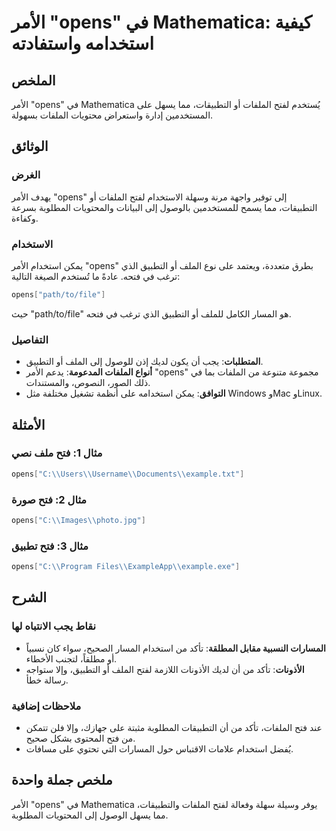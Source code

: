 <!--
Meta Description: # الأمر "opens" في Mathematica: كيفية استخدامه واستفادته ## الملخص الأمر "opens" في Mathematica يُستخدم لفتح الملفات أو التطبيقات، مما يسهل على المستخ...
Meta Keywords: opens, mathematica, الملفات, الأمر, على
-->

# الأمر "opens" في Mathematica: كيفية استخدامه واستفادته

## الملخص
الأمر "opens" في Mathematica يُستخدم لفتح الملفات أو التطبيقات، مما يسهل على المستخدمين إدارة واستعراض محتويات الملفات بسهولة.

## الوثائق
### الغرض
يهدف الأمر "opens" إلى توفير واجهة مرنة وسهلة الاستخدام لفتح الملفات أو التطبيقات، مما يسمح للمستخدمين بالوصول إلى البيانات والمحتويات المطلوبة بسرعة وكفاءة.

### الاستخدام
يمكن استخدام الأمر "opens" بطرق متعددة، ويعتمد على نوع الملف أو التطبيق الذي ترغب في فتحه. عادةً ما تُستخدم الصيغة التالية:
```mathematica
opens["path/to/file"]
```
حيث "path/to/file" هو المسار الكامل للملف أو التطبيق الذي ترغب في فتحه.

### التفاصيل
- **المتطلبات**: يجب أن يكون لديك إذن للوصول إلى الملف أو التطبيق.
- **أنواع الملفات المدعومة**: يدعم الأمر "opens" مجموعة متنوعة من الملفات بما في ذلك الصور، النصوص، والمستندات.
- **التوافق**: يمكن استخدامه على أنظمة تشغيل مختلفة مثل Windows وMac وLinux.

## الأمثلة
### مثال 1: فتح ملف نصي
```mathematica
opens["C:\\Users\\Username\\Documents\\example.txt"]
```

### مثال 2: فتح صورة
```mathematica
opens["C:\\Images\\photo.jpg"]
```

### مثال 3: فتح تطبيق
```mathematica
opens["C:\\Program Files\\ExampleApp\\example.exe"]
```

## الشرح
### نقاط يجب الانتباه لها
- **المسارات النسبية مقابل المطلقة**: تأكد من استخدام المسار الصحيح، سواء كان نسبياً أو مطلقاً، لتجنب الأخطاء.
- **الأذونات**: تأكد من أن لديك الأذونات اللازمة لفتح الملف أو التطبيق، وإلا ستواجه رسالة خطأ.

### ملاحظات إضافية
- عند فتح الملفات، تأكد من أن التطبيقات المطلوبة مثبتة على جهازك، وإلا فلن تتمكن من فتح المحتوى بشكل صحيح.
- يُفضل استخدام علامات الاقتباس حول المسارات التي تحتوي على مسافات.

## ملخص جملة واحدة
الأمر "opens" في Mathematica يوفر وسيلة سهلة وفعالة لفتح الملفات والتطبيقات، مما يسهل الوصول إلى المحتويات المطلوبة.